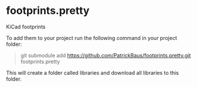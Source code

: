 # footprints.pretty
KiCad footprints

To add them to your project run the following command in your project folder:

>git submodule add https://github.com/PatrickBaus/footprints.pretty.git footprints.pretty

This will create a folder called libraries and download all libraries to this folder.

